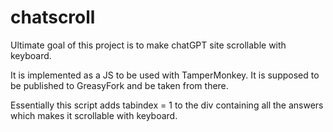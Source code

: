 # chatscroll

Ultimate goal of this project is to make chatGPT site scrollable with keyboard.

It is implemented as a JS to be used with TamperMonkey.
It is supposed to be published to GreasyFork and be taken from there.

Essentially this script adds tabindex = 1 to the div containing all the answers which makes it scrollable with keyboard.
